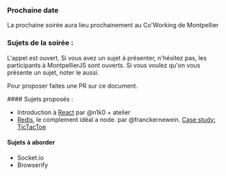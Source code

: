 ### Prochaine date

La prochaine soirée aura lieu prochainement au Co'Working de Montpellier

### Sujets de la soirée :

L'appel est ouvert. Si vous avez un sujet à présenter, n'hésitez pas, les participants à MontpellierJS sont ouverts. Si vous voulez qu'on vous présente un sujet, noter le aussi.

Pour proposer faites une PR sur ce document.


#### Sujets proposés :

- Introduction à [React](http://facebook.github.io/react/) par @n1k0 + atelier
- [Redis](http://facebook.github.io/react/), le complement idéal a node. par @franckernewein. [Case study: TicTacToe](https://github.com/FranckErnewein/mtpjs-node-redis)

#### Sujets à aborder

- Socket.io
- Browserify
